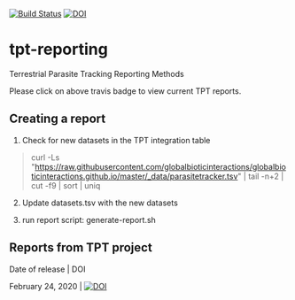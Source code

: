 [![Build Status](https://travis-ci.org/ParasiteTracker/tpt-reporting.svg?branch=master)](https://travis-ci.org/ParasiteTracker/tpt-reporting) [![DOI](https://zenodo.org/badge/DOI/10.5281/zenodo.3690022.svg)](https://doi.org/10.5281/zenodo.3690022) 



# tpt-reporting
Terrestrial Parasite Tracking Reporting Methods 

Please click on above travis badge to view current TPT reports. 

## Creating a report
1. Check for new datasets in the TPT integration table

> curl -Ls "https://raw.githubusercontent.com/globalbioticinteractions/globalbioticinteractions.github.io/master/_data/parasitetracker.tsv" | tail -n+2 | cut -f9 | sort | uniq

2. Update datasets.tsv with the new datasets

3. run report script: generate-report.sh


## Reports from TPT project

Date of release | DOI

February 24, 2020 | [![DOI](https://zenodo.org/badge/DOI/10.5281/zenodo.3685365.svg)](https://doi.org/10.5281/zenodo.3685365)

